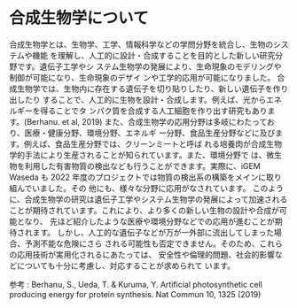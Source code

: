 # 合成生物学について
合成生物学とは、生物学、工学、情報科学などの学問分野を統合し、生物のシステムや機能
を理解し、人工的に設計・合成することを目的とした新しい研究分野です。遺伝子工学やシ
ステム生物学の発展により、生命現象のモデリングや制御が可能になり、生命現象のデザイ
ンや工学的応用が可能になりました。
合成生物学では、生物内に存在する遺伝子を切り貼りしたり、新しい遺伝子を作り出したり
することで、人工的に生物を設計・合成します。例えば、光からエネルギーを得ることでタ
ンパク質を合成する人工細胞を作り出す研究もあります。(Berhanu. et al, 2019)
また、合成生物学の応用分野は多岐にわたっており、医療・健康分野、環境分野、エネルギ
ー分野、食品生産分野などに及びます。例えば、食品生産分野では、クリーンミートと呼ば
れる培養肉が合成生物学的手法により生産されることが知られています。また、環境分野で
は、微生物を利用した有害物質の検出なども行うことができます。実際に、iGEM Waseda
も 2022 年度のプロジェクトでは物質の検出系の構築をメインに取り組んでいました。その
他にも、様々な分野に応用がなされています。
このように、合成生物学の研究は遺伝子工学やシステム生物学の発展によって加速される
ことが期待されています。これにより、より多くの新しい生物の設計や合成が可能となり、
先ほど紹介したような医療や環境分野などでの応用が進むことが期待されます。
しかし、人工的な遺伝子などが万が一外部に流出してしまった場合、予測不能な危険にさら
される可能性も否定できません。そのため、これらの応用技術が実用化されるにあたっては、
安全性や倫理的問題、社会的影響などについても十分に考慮し、対応することが求められて
います。

参考 :
Berhanu, S., Ueda, T. & Kuruma, Y. Artificial photosynthetic cell producing energy for
protein synthesis. Nat Commun 10, 1325 (2019)
